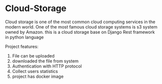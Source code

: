 # Cloud-Storage

Cloud storage is one of the most common cloud computing services in the modern world.
One of the most famous cloud storage systems is s3 system owned by Amazon.
this is a cloud storage base on Django Rest framework in python language

Project features:
  1) File can be uploaded 
  2) downloaded the file from system
  3) Authentication with HTTP protocol
  4) Collect users statistics
  5) project has docker image
